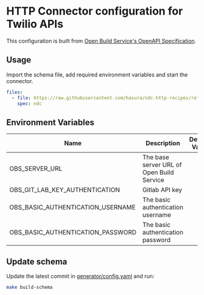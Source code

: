 # HTTP Connector configuration for Twilio APIs

This configuration is built from [Open Build Service's OpenAPI Specification](https://api.opensuse.org/apidocs/).

## Usage

Import the schema file, add required environment variables and start the connector.

```yaml
files:
  - file: https://raw.githubusercontent.com/hasura/ndc-http-recipes/refs/heads/main/recipes/open-build-service/schema/open-build-service.json
    spec: ndc
```

## Environment Variables

| Name                              | Description                               | Default Value |
| --------------------------------- | ----------------------------------------- | ------------- |
| OBS_SERVER_URL                    | The base server URL of Open Build Service |               |
| OBS_GIT_LAB_KEY_AUTHENTICATION    | Gitlab API key                            |               |
| OBS_BASIC_AUTHENTICATION_USERNAME | The basic authentication username         |               |
| OBS_BASIC_AUTHENTICATION_PASSWORD | The basic authentication password         |               |

## Update schema

Update the latest commit in [generator/config.yaml](generator/config.yaml) and run:

```sh
make build-schema
```
